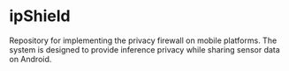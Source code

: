 ipShield
========

Repository for implementing the privacy firewall on mobile platforms.
The system is designed to provide inference privacy while sharing sensor
data on Android.
